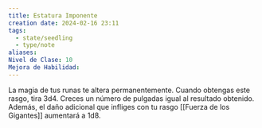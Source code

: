 ```yaml
---
title: Estatura Imponente
creation date: 2024-02-16 23:11
tags:
  - state/seedling
  - type/note
aliases: 
Nivel de Clase: 10
Mejora de Habilidad:
---
```

La magia de tus runas te altera permanentemente. Cuando obtengas este rasgo, tira 3d4. Creces un número de pulgadas igual al resultado obtenido. Además, el daño adicional que infliges con tu rasgo [[Fuerza de los Gigantes]] aumentará a 1d8.


